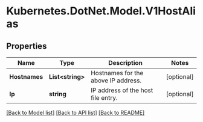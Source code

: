 # Kubernetes.DotNet.Model.V1HostAlias
## Properties

Name | Type | Description | Notes
------------ | ------------- | ------------- | -------------
**Hostnames** | **List&lt;string&gt;** | Hostnames for the above IP address. | [optional] 
**Ip** | **string** | IP address of the host file entry. | [optional] 

[[Back to Model list]](../README.md#documentation-for-models) [[Back to API list]](../README.md#documentation-for-api-endpoints) [[Back to README]](../README.md)

